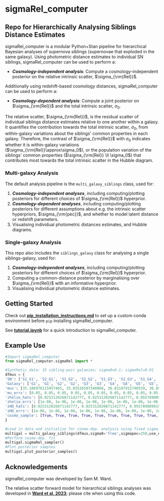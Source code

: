 # sigmaRel_computer
Repo for Hierarchically Analysing Siblings Distance Estimates
---
sigmaRel_computer is a modular Python+Stan pipeline for hierarchical Bayesian analyses of supernova siblings (supernovae that exploded in the same galaxy). Using photometric distance estimates to individual SN siblings, sigmaRel_computer can be used to perform a:
* ***Cosmology-independent analysis***: Compute a cosmology-independent posterior on the relative intrinsic scatter, $\sigma_{\rm{Rel}}$.

Additionally using redshift-based cosmology distances, sigmaRel_computer can be used to perform a:
* ***Cosmology-dependent analysis***: Compute a joint posterior on $\sigma_{\rm{Rel}}$ and the total intrinsic scatter, $\sigma_0$. 

The relative scatter, $\sigma_{\rm{Rel}}$, is the residual scatter of individual siblings distance estimates relative to one another within a galaxy. It quantifies the contribution towards the total intrinsic scatter, $\sigma_0$, from within-galaxy variations about the siblings' common properties in each galaxy. Therefore, the contrast of $\sigma_{\rm{Rel}}$ with $\sigma_0$ indicates whether it is within-galaxy variations ($\sigma_{\rm{Rel}}\approx\sigma_0$), or the population variation of the siblings' common properties ($\sigma_{\rm{Rel}} \ll \sigma_0$) that contributes most towards the total intrinsic scatter in the Hubble diagram. 

### Multi-galaxy Analysis
The default analysis pipeline is the `multi_galaxy_siblings` class, used for:
  1) ***Cosmology-independent analyses***, including computing/plotting posteriors for different choices of $\sigma_{\rm{Rel}}$ hyperprior. 
  2) ***Cosmology-dependent analyses***, including computing/plotting posteriors for different assumptions about e.g. the intrinsic scatter hyperpriors, $\sigma_{\rm{pec}}$, and whether to model latent distance or redshift parameters.
  3) Visualising individual photometric distances estimates, and Hubble diagrams.
     
### Single-galaxy Analysis
This repo also includes the `siblings_galaxy` class for analysing a single siblings-galaxy, used for:
  1) ***Cosmology-independent analyses***, including computing/plotting posteriors for different choices of $\sigma_{\rm{Rel}}$ hyperprior.
  2) Computing a common-distance posterior by marginalising over $\sigma_{\rm{Rel}}$ with an informative hyperprior.
  3) Visualising individual photometric distance estimates.

## Getting Started

Check out [**pip_installation_instructions.md**](https://github.com/sam-m-ward/sigmaRel_computer/blob/main/pip_installation_instructions.md) to set up a custom conda environment before `pip` installing sigmaRel_computer.

See [**tutorial.ipynb**](https://github.com/sam-m-ward/sigmaRel_computer/blob/main/tutorial.ipynb) for a quick introduction to sigmaRel_computer.

## Example Use

```python
#Import sigmaRel_computer
from sigmaRel_computer.sigmaRel import *

#Synthetic data: 15 sibling-pair galaxies; sigma0=0.1; sigmaRel=0.01
dfmus = {
'SN': ['S1_G1', 'S2_G1', 'S1_G2', 'S2_G2', 'S1_G3', 'S2_G3', 'S1_G4', 'S2_G4', 'S1_G5', 'S2_G5', 'S1_G6', 'S2_G6', 'S1_G7', 'S2_G7', 'S1_G8', 'S2_G8', 'S1_G9', 'S2_G9', 'S1_G10', 'S2_G10', 'S1_G11', 'S2_G11', 'S1_G12', 'S2_G12', 'S1_G13', 'S2_G13', 'S1_G14', 'S2_G14', 'S1_G15', 'S2_G15'], 
'Galaxy': ['G1', 'G1', 'G2', 'G2', 'G3', 'G3', 'G4', 'G4', 'G5', 'G5', 'G6', 'G6', 'G7', 'G7', 'G8', 'G8', 'G9', 'G9', 'G10', 'G10', 'G11', 'G11', 'G12', 'G12', 'G13', 'G13', 'G14', 'G14', 'G15', 'G15'],
'mus': [35.106976115957465, 35.03526597340868, 36.83107915740559, 36.893906053332145, 35.2557424918456, 35.27092132371533, 34.40281973787297, 34.36608598937359, 37.129838540516516, 37.04959329387558, 36.11926041073685, 36.07068367746133, 37.59776498381559, 37.557724421424005, 36.20141010582293, 36.25286074492239, 37.67391556059631, 37.71006833495005, 36.93762508216655, 36.86242928977509, 37.695246044925305, 37.6851755445182, 36.63180632432816, 36.618709339412874, 37.85050920083928, 37.90525141513808, 36.09793302296473, 36.10607890014568, 35.652157744703736, 35.676332232572356],
'mu_errs': [0.05, 0.05, 0.05, 0.05, 0.05, 0.05, 0.05, 0.05, 0.05, 0.05, 0.05, 0.05, 0.05, 0.05, 0.05, 0.05, 0.05, 0.05, 0.05, 0.05, 0.05, 0.05, 0.05, 0.05, 0.05, 0.05, 0.05, 0.05, 0.05, 0.05],
'zhelio_hats': [0.025312026871142777, 0.025312026871142777, 0.05578908991913875, 0.05578908991913875, 0.027784922713810972, 0.027784922713810972, 0.01829057323455145, 0.01829057323455145, 0.057569954799814214, 0.057569954799814214, 0.04239258317190128, 0.04239258317190128, 0.08019072806161756, 0.08019072806161756, 0.03994542882436594, 0.03994542882436594, 0.08067300293135135, 0.08067300293135135, 0.055588532681127296, 0.055588532681127296, 0.0826060076991514, 0.0826060076991514, 0.04868689976235743, 0.04868689976235743, 0.09419306106244194, 0.09419306106244194, 0.037131737714328185, 0.037131737714328185, 0.03201362178571704, 0.03201362178571704],
'zhelio_errs': [1e-06, 1e-06, 1e-06, 1e-06, 1e-06, 1e-06, 1e-06, 1e-06, 1e-06, 1e-06, 1e-06, 1e-06, 1e-06, 1e-06, 1e-06, 1e-06, 1e-06, 1e-06, 1e-06, 1e-06, 1e-06, 1e-06, 1e-06, 1e-06, 1e-06, 1e-06, 1e-06, 1e-06, 1e-06, 1e-06],
'zHD_hats': [0.025312026871142777, 0.025312026871142777, 0.05578908991913875, 0.05578908991913875, 0.027784922713810972, 0.027784922713810972, 0.01829057323455145, 0.01829057323455145, 0.057569954799814214, 0.057569954799814214, 0.04239258317190128, 0.04239258317190128, 0.08019072806161756, 0.08019072806161756, 0.03994542882436594, 0.03994542882436594, 0.08067300293135135, 0.08067300293135135, 0.055588532681127296, 0.055588532681127296, 0.0826060076991514, 0.0826060076991514, 0.04868689976235743, 0.04868689976235743, 0.09419306106244194, 0.09419306106244194, 0.037131737714328185, 0.037131737714328185, 0.03201362178571704, 0.03201362178571704],
'zHD_errs': [1e-06, 1e-06, 1e-06, 1e-06, 1e-06, 1e-06, 1e-06, 1e-06, 1e-06, 1e-06, 1e-06, 1e-06, 1e-06, 1e-06, 1e-06, 1e-06, 1e-06, 1e-06, 1e-06, 1e-06, 1e-06, 1e-06, 1e-06, 1e-06, 1e-06, 1e-06, 1e-06, 1e-06, 1e-06, 1e-06],
'cosmo_sample': [True, True, True, True, True, True, True, True, True, True, True, True, True, True, True, True, True, True, True, True, True, True, True, True, True, True, True, True, True, True]
}

#Load in data and initialise for cosmo-dep. analysis using fixed sigma_pec=250km/s.
multigal = multi_galaxy_siblings(dfmus,sigma0='free',sigmapec=250,use_external_distances=True)
#Perform cosmo-dep. fit
multigal.sigmaRel_sampler()
#Plot posterior samples
multigal.plot_posterior_samples()
```

## Acknowledgements

sigmaRel_computer was developed by Sam M. Ward. 

The relative scatter forward model for hierarchical siblings analyses was developed in [**Ward et al. 2023**](https://ui.adsabs.harvard.edu/abs/2022arXiv220910558W/abstract); please cite when using this code.

